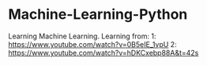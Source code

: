 # Machine-Learning-Python
Learning Machine Learning.
Learning from:
1: https://www.youtube.com/watch?v=0B5eIE_1vpU
2: https://www.youtube.com/watch?v=hDKCxebp88A&t=42s
